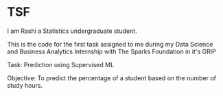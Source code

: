 # TSF
I am Rashi a Statistics undergraduate student.

This is the code for the first task assigned to me during my Data Science and Business Analytics Internship with The Sparks Foundation in it's GRIP

Task: Prediction using Supervised ML

Objective: To predict the percentage of a student based on the number of study hours.
